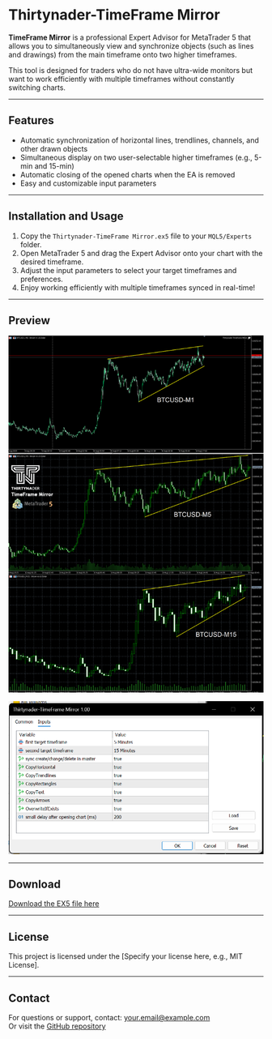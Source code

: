 # Thirtynader-TimeFrame Mirror

**TimeFrame Mirror** is a professional Expert Advisor for MetaTrader 5 that allows you to simultaneously view and synchronize objects (such as lines and drawings) from the main timeframe onto two higher timeframes.

This tool is designed for traders who do not have ultra-wide monitors but want to work efficiently with multiple timeframes without constantly switching charts.

---

## Features

- Automatic synchronization of horizontal lines, trendlines, channels, and other drawn objects  
- Simultaneous display on two user-selectable higher timeframes (e.g., 5-min and 15-min)  
- Automatic closing of the opened charts when the EA is removed  
- Easy and customizable input parameters  

---

## Installation and Usage

1. Copy the `Thirtynader-TimeFrame Mirror.ex5` file to your `MQL5/Experts` folder.  
2. Open MetaTrader 5 and drag the Expert Advisor onto your chart with the desired timeframe.  
3. Adjust the input parameters to select your target timeframes and preferences.  
4. Enjoy working efficiently with multiple timeframes synced in real-time!  

---

## Preview

![TimeFrame Mirror chart preview](./Thirtynader-TimeFrame-Mirror-Shot1.png)

![TimeFrame Mirror inputs panel](./Thirtynader-TimeFrame-Mirror-Shot2.png)

---

## Download

[Download the EX5 file here](https://github.com/Thirtynader/Thirtynader-TimeFrameMirror.ex5)

---

## License

This project is licensed under the [Specify your license here, e.g., MIT License].

---

## Contact

For questions or support, contact: your.email@example.com  
Or visit the [GitHub repository](https://github.com/Thirtynader/Thirtynader-TimeFrameMirror)

